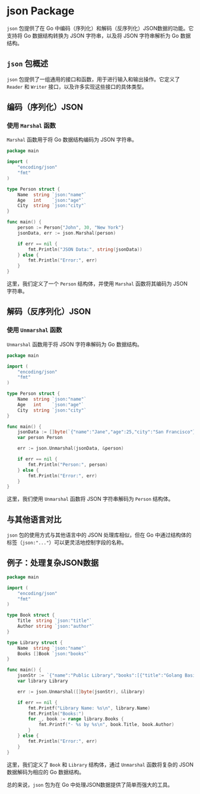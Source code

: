 # json Package

`json` 包提供了在 Go 中编码（序列化）和解码（反序列化）JSON数据的功能。它支持将 Go 数据结构转换为 JSON 字符串，以及将 JSON 字符串解析为 Go 数据结构。

## `json` 包概述

`json` 包提供了一组通用的接口和函数，用于进行输入和输出操作。它定义了 `Reader` 和 `Writer` 接口，以及许多实现这些接口的具体类型。

## 编码（序列化）JSON

### 使用 `Marshal` 函数

`Marshal` 函数用于将 Go 数据结构编码为 JSON 字符串。

```go
package main

import (
    "encoding/json"
    "fmt"
)

type Person struct {
    Name  string `json:"name"`
    Age   int    `json:"age"`
    City  string `json:"city"`
}

func main() {
    person := Person{"John", 30, "New York"}
    jsonData, err := json.Marshal(person)

    if err == nil {
        fmt.Println("JSON Data:", string(jsonData))
    } else {
        fmt.Println("Error:", err)
    }
}
```

这里，我们定义了一个 `Person` 结构体，并使用 `Marshal` 函数将其编码为 JSON 字符串。

## 解码（反序列化）JSON

### 使用 `Unmarshal` 函数

`Unmarshal` 函数用于将 JSON 字符串解码为 Go 数据结构。

```go
package main

import (
    "encoding/json"
    "fmt"
)

type Person struct {
    Name  string `json:"name"`
    Age   int    `json:"age"`
    City  string `json:"city"`
}

func main() {
    jsonData := []byte(`{"name":"Jane","age":25,"city":"San Francisco"}`)
    var person Person

    err := json.Unmarshal(jsonData, &person)

    if err == nil {
        fmt.Println("Person:", person)
    } else {
        fmt.Println("Error:", err)
    }
}
```

这里，我们使用 `Unmarshal` 函数将 JSON 字符串解码为 `Person` 结构体。

## 与其他语言对比

`json` 包的使用方式与其他语言中的 JSON 处理库相似，但在 Go 中通过结构体的标签（`json:"..."`）可以更灵活地控制字段的名称。

## 例子：处理复杂JSON数据

```go
package main

import (
    "encoding/json"
    "fmt"
)

type Book struct {
    Title  string `json:"title"`
    Author string `json:"author"`
}

type Library struct {
    Name  string `json:"name"`
    Books []Book `json:"books"`
}

func main() {
    jsonStr := `{"name":"Public Library","books":[{"title":"Golang Basics","author":"John Doe"},{"title":"Web Development with Go","author":"Jane Smith"}]}`
    var library Library

    err := json.Unmarshal([]byte(jsonStr), &library)

    if err == nil {
        fmt.Printf("Library Name: %s\n", library.Name)
        fmt.Println("Books:")
        for _, book := range library.Books {
            fmt.Printf("- %s by %s\n", book.Title, book.Author)
        }
    } else {
        fmt.Println("Error:", err)
    }
}
```

这里，我们定义了 `Book` 和 `Library` 结构体，通过 `Unmarshal` 函数将复杂的 JSON 数据解码为相应的 Go 数据结构。

总的来说，`json` 包为在 Go 中处理JSON数据提供了简单而强大的工具。
